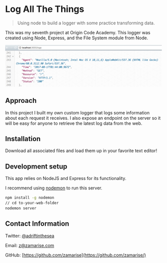 # Log All The Things
> Using node to build a logger with some practice transforming data.

This was my seventh project at Origin Code Academy. This logger was created using Node, Express, and the File System module from Node.

![](log.png)

## Approach

In this project I built my own custom logger that logs some information about each request it receives. I also expose an endpoint on the server so it will be easy for anyone to retrieve the latest log data from the web.

## Installation

Download all associated files and load them up in your favorite text editor!

## Development setup

This app relies on NodeJS and Express for its functionality.

I recommend using [nodemon](https://www.npmjs.com/package/nodemon) to run this server.

```sh
npm install -g nodemon
// cd to-your-web-folder
nodemon server
```

## Contact Information

Twitter: [@adriftinthesea](https://twitter.com/adriftinthesea)

Email: z@zamarise.com

GitHub: [https://github.com/zamarise](https://github.com/zamarise/)
